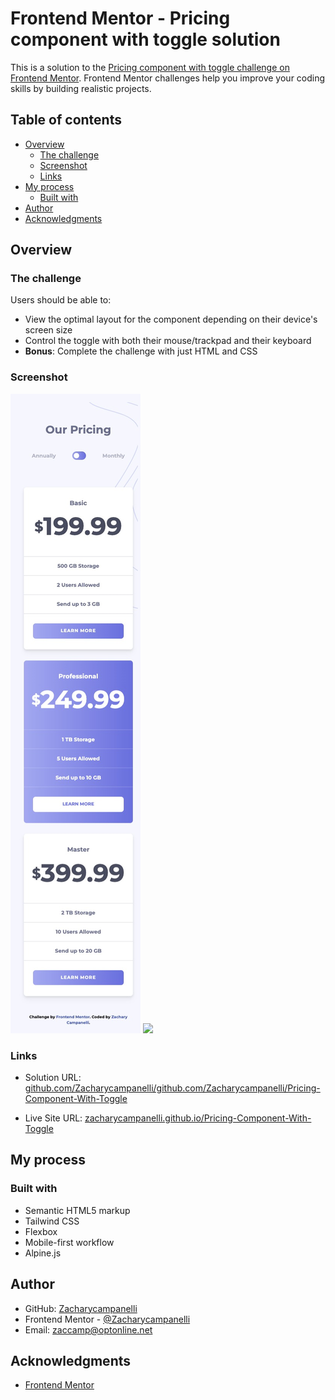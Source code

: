 # Frontend Mentor - Pricing component with toggle solution

This is a solution to the [Pricing component with toggle challenge on Frontend Mentor](https://www.frontendmentor.io/challenges/pricing-component-with-toggle-8vPwRMIC). Frontend Mentor challenges help you improve your coding skills by building realistic projects. 

## Table of contents

- [Overview](#overview)
  - [The challenge](#the-challenge)
  - [Screenshot](#screenshot)
  - [Links](#links)
- [My process](#my-process)
  - [Built with](#built-with)
- [Author](#author)
- [Acknowledgments](#acknowledgments)

## Overview

### The challenge

Users should be able to:

- View the optimal layout for the component depending on their device's screen size
- Control the toggle with both their mouse/trackpad and their keyboard
- **Bonus**: Complete the challenge with just HTML and CSS

### Screenshot

![](./assets/images/Mobile.jpeg) 
![](./assets/images/Desktop.jpg) 

### Links

- Solution URL: [github.com/Zacharycampanelli/github.com/Zacharycampanelli/Pricing-Component-With-Toggle](https://github.com/Zacharycampanelli/Pricing-Component-With-Toggle)

- Live Site URL: [zacharycampanelli.github.io/Pricing-Component-With-Toggle](https://zacharycampanelli.github.io/Pricing-Component-With-Toggle)

## My process

### Built with

- Semantic HTML5 markup
- Tailwind CSS
- Flexbox
- Mobile-first workflow
- Alpine.js

## Author

- GitHub: [Zacharycampanelli](https://github.com/Zacharycampanelli)  
- Frontend Mentor - [@Zacharycampanelli](https://www.frontendmentor.io/profile/Zacharycampanelli)
- Email: [zaccamp@optonline.net](mailto:zaccamp@optonline.net)


## Acknowledgments

- [Frontend Mentor](https://www.frontendmentor.io)